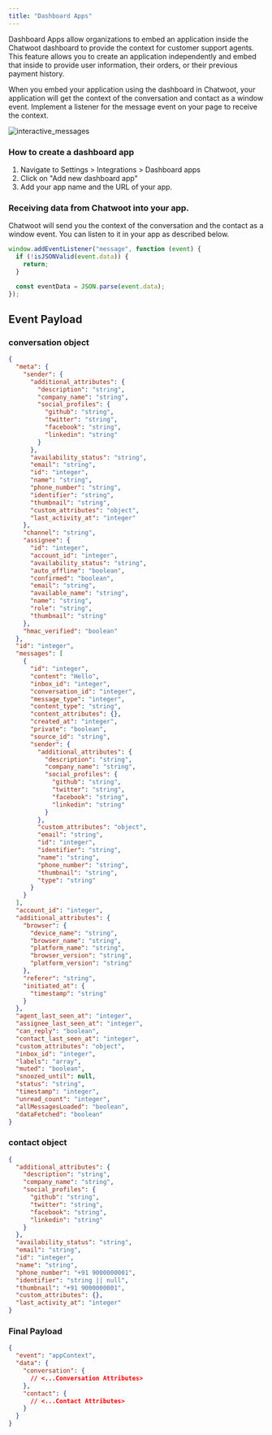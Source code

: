 ```yaml
---
title: "Dashboard Apps"
---
```


Dashboard Apps allow organizations to embed an application inside the Chatwoot dashboard to provide the context for customer support agents. This feature allows you to create an application independently and embed that inside to provide user information, their orders, or their previous payment history.

When you embed your application using the dashboard in Chatwoot, your application will get the context of the conversation and contact as a window event. Implement a listener for the message event on your page to receive the context.

![interactive_messages](./images/dapps.gif)

### How to create a dashboard app

1. Navigate to Settings > Integrations > Dashboard apps
2. Click on "Add new dashboard app"
3. Add your app name and the URL of your app.

### Receiving data from Chatwoot into your app.

Chatwoot will send you the context of the conversation and the contact as a window event. You can listen to it in your app as described below.

```js
window.addEventListener("message", function (event) {
  if (!isJSONValid(event.data)) {
    return;
  }

  const eventData = JSON.parse(event.data);
});
```

## Event Payload

### conversation object

```json
{
  "meta": {
    "sender": {
      "additional_attributes": {
        "description": "string",
        "company_name": "string",
        "social_profiles": {
          "github": "string",
          "twitter": "string",
          "facebook": "string",
          "linkedin": "string"
        }
      },
      "availability_status": "string",
      "email": "string",
      "id": "integer",
      "name": "string",
      "phone_number": "string",
      "identifier": "string",
      "thumbnail": "string",
      "custom_attributes": "object",
      "last_activity_at": "integer"
    },
    "channel": "string",
    "assignee": {
      "id": "integer",
      "account_id": "integer",
      "availability_status": "string",
      "auto_offline": "boolean",
      "confirmed": "boolean",
      "email": "string",
      "available_name": "string",
      "name": "string",
      "role": "string",
      "thumbnail": "string"
    },
    "hmac_verified": "boolean"
  },
  "id": "integer",
  "messages": [
    {
      "id": "integer",
      "content": "Hello",
      "inbox_id": "integer",
      "conversation_id": "integer",
      "message_type": "integer",
      "content_type": "string",
      "content_attributes": {},
      "created_at": "integer",
      "private": "boolean",
      "source_id": "string",
      "sender": {
        "additional_attributes": {
          "description": "string",
          "company_name": "string",
          "social_profiles": {
            "github": "string",
            "twitter": "string",
            "facebook": "string",
            "linkedin": "string"
          }
        },
        "custom_attributes": "object",
        "email": "string",
        "id": "integer",
        "identifier": "string",
        "name": "string",
        "phone_number": "string",
        "thumbnail": "string",
        "type": "string"
      }
    }
  ],
  "account_id": "integer",
  "additional_attributes": {
    "browser": {
      "device_name": "string",
      "browser_name": "string",
      "platform_name": "string",
      "browser_version": "string",
      "platform_version": "string"
    },
    "referer": "string",
    "initiated_at": {
      "timestamp": "string"
    }
  },
  "agent_last_seen_at": "integer",
  "assignee_last_seen_at": "integer",
  "can_reply": "boolean",
  "contact_last_seen_at": "integer",
  "custom_attributes": "object",
  "inbox_id": "integer",
  "labels": "array",
  "muted": "boolean",
  "snoozed_until": null,
  "status": "string",
  "timestamp": "integer",
  "unread_count": "integer",
  "allMessagesLoaded": "boolean",
  "dataFetched": "boolean"
}
```

### contact object

```json
{
  "additional_attributes": {
    "description": "string",
    "company_name": "string",
    "social_profiles": {
      "github": "string",
      "twitter": "string",
      "facebook": "string",
      "linkedin": "string"
    }
  },
  "availability_status": "string",
  "email": "string",
  "id": "integer",
  "name": "string",
  "phone_number": "+91 9000000001",
  "identifier": "string || null",
  "thumbnail": "+91 9000000001",
  "custom_attributes": {},
  "last_activity_at": "integer"
}
```

### Final Payload
```json
{
  "event": "appContext",
  "data": {
    "conversation": {
      // <...Conversation Attributes>
    },
    "contact": {
      // <...Contact Attributes>
    }
  }
}
```
